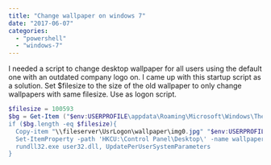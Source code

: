 ```yaml
---
title: "Change wallpaper on windows 7"
date: "2017-06-07"
categories: 
  - "powershell"
  - "windows-7"
---
```


I needed a script to change desktop wallpaper for all users using the default one with an outdated company logo on. I came up with this startup script as a solution. Set $filesize to the size of the old wallpaper to only change wallpapers with same filesize. Use as logon script.

```powershell
$filesize = 100593
$bg = Get-Item ("$env:USERPROFILE\appdata\Roaming\Microsoft\Windows\Themes\TranscodedWallpaper.jpg)
if ($bg.length -eq $filesize){
  Copy-item "\\fileserver\UsrLogon\wallpaper\img0.jpg" "$env:USERPROFILE\appdata\Roaming\Microsoft\Windows\Themes\img0.jpg" -Force
  Set-ItemProperty -path 'HKCU:\Control Panel\Desktop\' -name wallpaper -value "$env:USERPROFILE\appdata\Roaming\Microsoft\Windows\Themes\img0.jpg"
  rundll32.exe user32.dll, UpdatePerUserSystemParameters
}
```
